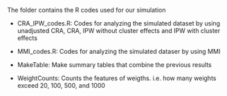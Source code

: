 
The folder contains the R codes used for our simulation

* CRA_IPW_codes.R: Codes for analyzing the simulated dataset by using unadjusted CRA, CRA, IPW without cluster effects and IPW with cluster effects

* MMI_codes.R: Codes for analyzing the simulated dataser by using MMI

* MakeTable: Make summary tables that combine the previous results 

* WeightCounts: Counts the features of weigths. i.e. how many weights exceed 20, 100, 500, and 1000
